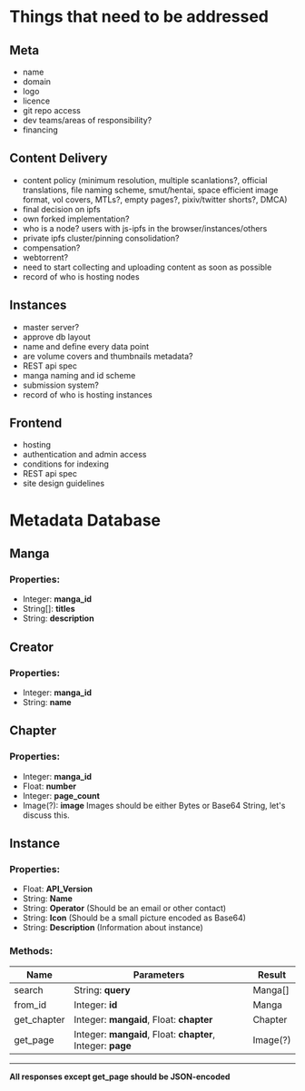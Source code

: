 # Things that need to be addressed

## Meta
- name
- domain
- logo
- licence
- git repo access
- dev teams/areas of responsibility?
- financing

## Content Delivery
- content policy (minimum resolution, multiple scanlations?, official translations, file naming scheme, smut/hentai, space efficient image format, vol covers, MTLs?, empty pages?, pixiv/twitter shorts?, DMCA)
- final decision on ipfs
- own forked implementation?
- who is a node? users with js-ipfs in the browser/instances/others
- private ipfs cluster/pinning consolidation?
- compensation?
- webtorrent?
- need to start collecting and uploading content as soon as possible
- record of who is hosting nodes

## Instances
- master server?
- approve db layout
- name and define every data point
- are volume covers and thumbnails metadata?
- REST api spec
- manga naming and id scheme
- submission system?
- record of who is hosting instances

## Frontend
- hosting
- authentication and admin access
- conditions for indexing
- REST api spec
- site design guidelines





# Metadata Database

## Manga
### Properties:
- Integer: __manga_id__
- String[]: __titles__
- String: __description__

## Creator
### Properties:
- Integer: __manga_id__
- String: __name__

## Chapter
### Properties:
- Integer: __manga_id__
- Float: __number__
- Integer: __page_count__
- Image(?): __image__
Images should be either Bytes or Base64 String, let's discuss this.

## Instance
### Properties:
- Float: __API_Version__
- String: __Name__
- String: __Operator__ (Should be an email or other contact)
- String: __Icon__ (Should be a small picture encoded as Base64)
- String: __Description__ (Information about instance)

### Methods:
| Name | Parameters |  Result
|---|---|---|
search | String: __query__ | Manga[]
from_id | Integer: __id__ | Manga
get_chapter | Integer: __mangaid__, Float: __chapter__ | Chapter
get_page | Integer: __mangaid__, Float: __chapter__, Integer: __page__ | Image(?)
--------
__All responses except get_page should be JSON-encoded__
